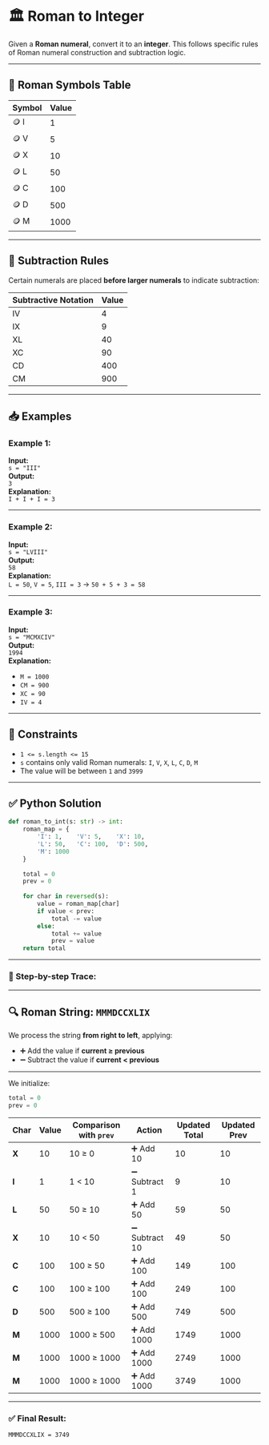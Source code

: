 # 🏛️ Roman to Integer

Given a **Roman numeral**, convert it to an **integer**. This follows specific rules of Roman numeral construction and subtraction logic.

---

## 🔢 Roman Symbols Table

| Symbol | Value |
|--------|-------|
| 🪙 I   | 1     |
| 🪙 V   | 5     |
| 🪙 X   | 10    |
| 🪙 L   | 50    |
| 🪙 C   | 100   |
| 🪙 D   | 500   |
| 🪙 M   | 1000  |

---

## 🧠 Subtraction Rules

Certain numerals are placed **before larger numerals** to indicate subtraction:

| Subtractive Notation | Value |
|----------------------|-------|
| IV                   | 4     |
| IX                   | 9     |
| XL                   | 40    |
| XC                   | 90    |
| CD                   | 400   |
| CM                   | 900   |

---

## 📥 Examples

### Example 1:
**Input:**  
`s = "III"`  
**Output:**  
`3`  
**Explanation:**  
`I + I + I = 3`

---

### Example 2:
**Input:**  
`s = "LVIII"`  
**Output:**  
`58`  
**Explanation:**  
`L = 50`, `V = 5`, `III = 3` → `50 + 5 + 3 = 58`

---

### Example 3:
**Input:**  
`s = "MCMXCIV"`  
**Output:**  
`1994`  
**Explanation:**  
- `M = 1000`  
- `CM = 900`  
- `XC = 90`  
- `IV = 4`

---

## 🎯 Constraints

- `1 <= s.length <= 15`
- `s` contains only valid Roman numerals: `I`, `V`, `X`, `L`, `C`, `D`, `M`
- The value will be between `1` and `3999`

---

## ✅ Python Solution

```python
def roman_to_int(s: str) -> int:
    roman_map = {
        'I': 1,    'V': 5,    'X': 10,
        'L': 50,   'C': 100,  'D': 500,
        'M': 1000
    }
    
    total = 0
    prev = 0
    
    for char in reversed(s):
        value = roman_map[char]
        if value < prev:
            total -= value
        else:
            total += value
            prev = value
    return total
```

---

### 🔁 Step-by-step Trace:

---

## 🔍 Roman String: `MMMDCCXLIX`

We process the string **from right to left**, applying:

- ➕ Add the value if **current ≥ previous**
- ➖ Subtract the value if **current < previous**

---


We initialize:
```python
total = 0
prev = 0
```

| Char | Value | Comparison with `prev` | Action           | Updated Total | Updated Prev |
|------|--------|------------------------|------------------|----------------|---------------|
| **X** | 10     | 10 ≥ 0                 | ➕ Add 10         | 10             | 10            |
| **I** | 1      | 1 < 10                 | ➖ Subtract 1     | 9              | 10            |
| **L** | 50     | 50 ≥ 10                | ➕ Add 50         | 59             | 50            |
| **X** | 10     | 10 < 50                | ➖ Subtract 10    | 49             | 50            |
| **C** | 100    | 100 ≥ 50               | ➕ Add 100        | 149            | 100           |
| **C** | 100    | 100 ≥ 100              | ➕ Add 100        | 249            | 100           |
| **D** | 500    | 500 ≥ 100              | ➕ Add 500        | 749            | 500           |
| **M** | 1000   | 1000 ≥ 500             | ➕ Add 1000       | 1749           | 1000          |
| **M** | 1000   | 1000 ≥ 1000            | ➕ Add 1000       | 2749           | 1000          |
| **M** | 1000   | 1000 ≥ 1000            | ➕ Add 1000       | 3749           | 1000          |

---

### ✅ Final Result:

```
MMMDCCXLIX = 3749
```

